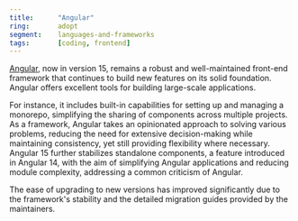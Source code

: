 ```yaml
---
title:      "Angular"
ring:       adopt
segment:    languages-and-frameworks
tags:       [coding, frontend]
---
```


[Angular](https://angular.io/), now in version 15, remains a robust and well-maintained front-end framework that continues to build new features on its solid foundation. Angular offers excellent tools for building large-scale applications.

For instance, it includes built-in capabilities for setting up and managing a monorepo, simplifying the sharing of components across multiple projects. As a framework, Angular takes an opinionated approach to solving various problems, reducing the need for extensive decision-making while maintaining consistency, yet still providing flexibility where necessary. Angular 15 further stabilizes standalone components, a feature introduced in Angular 14, with the aim of simplifying Angular applications and reducing module complexity, addressing a common criticism of Angular.

The ease of upgrading to new versions has improved significantly due to the framework's stability and the detailed migration guides provided by the maintainers.
